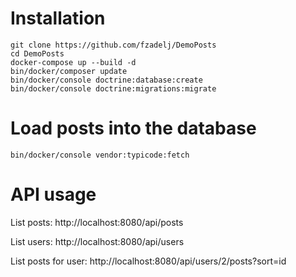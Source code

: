 # Installation
```
git clone https://github.com/fzadelj/DemoPosts
cd DemoPosts
docker-compose up --build -d
bin/docker/composer update
bin/docker/console doctrine:database:create
bin/docker/console doctrine:migrations:migrate
```

# Load posts into the database
```
bin/docker/console vendor:typicode:fetch
```

# API usage

List posts: http://localhost:8080/api/posts

List users: http://localhost:8080/api/users

List posts for user: http://localhost:8080/api/users/2/posts?sort=id